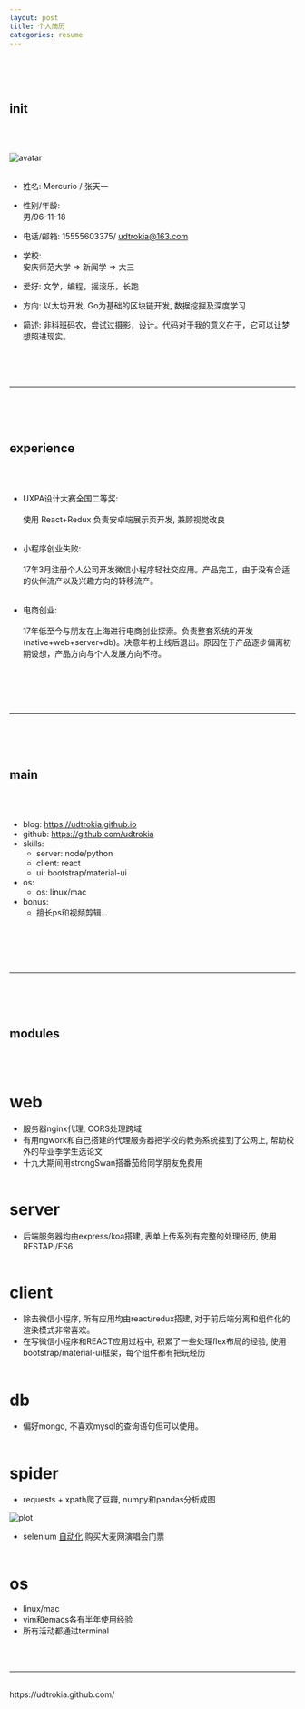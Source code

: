 ```yaml
---
layout: post
title: 个人简历
categories: resume
---
```


<br/><br/><br/>
## init
<br/><br/>

![avatar]
<br/><br/>
- 姓名:
  	Mercurio / 张天一

- 性别/年龄:  
  	男/96-11-18
	
- 电话/邮箱:
  	15555603375/ udtrokia@163.com
	
- 学校:  
  	安庆师范大学 => 新闻学 => 大三
	
- 爱好: 
  	文学，编程，摇滚乐，长跑
	
- 方向:
  	以太坊开发, Go为基础的区块链开发, 数据挖掘及深度学习
	
- 简述:
  	非科班码农，尝试过摄影，设计。代码对于我的意义在于，它可以让梦想照进现实。
  
<br/><br/><br/>

---

<br/><br/><br/>
## experience
<br/><br/>

- UXPA设计大赛全国二等奖:<br/><br/>
  使用 React+Redux 负责安卓端展示页开发, 兼顾视觉改良<br/><br/>

- 小程序创业失败:<br/><br/>
  17年3月注册个人公司开发微信小程序轻社交应用。产品完工，由于没有合适的伙伴流产以及兴趣方向的转移流产。<br/><br/>
	
- 电商创业:<br/><br/>
  17年低至今与朋友在上海进行电商创业探索。负责整套系统的开发(native+web+server+db)。决意年初上线后退出。原因在于产品逐步偏离初期设想，产品方向与个人发展方向不符。
	
<br/><br/><br/><br/>

---

<br/><br/><br/>
## main
<br/><br/>


- blog:
	 <a>https://udtrokia.github.io</a>
- github:
  	 <a>https://github.com/udtrokia</a>
- skills:
  - server: node/python
  - client: react
  - ui: bootstrap/material-ui
- os:
  - os: linux/mac
- bonus:
  - 擅长ps和视频剪辑...

<br/><br/><br/><br/>


---

<br/><br/><br/>
## modules
<br/><br/>


# web

- 服务器nginx代理, CORS处理跨域
- 有用ngwork和自己搭建的代理服务器把学校的教务系统挂到了公网上, 帮助校外的毕业季学生选论文
- 十九大期间用strongSwan搭番茄给同学朋友免费用
<br/><br/>

# server

- 后端服务器均由express/koa搭建, 表单上传系列有完整的处理经历, 使用RESTAPI/ES6
<br/><br/>


# client

- 除去微信小程序, 所有应用均由react/redux搭建, 对于前后端分离和组件化的渲染模式非常喜欢。
- 在写微信小程序和REACT应用过程中,  积累了一些处理flex布局的经验, 使用bootstrap/material-ui框架，每个组件都有把玩经历
<br/><br/>


# db

- 偏好mongo, 不喜欢mysql的查询语句但可以使用。
<br/><br/>

# spider

- requests + xpath爬了豆瓣, numpy和pandas分析成图

![plot]
    
- selenium [自动化] 购买大麦网演唱会门票
<br/><br/>

# os

- linux/mac 
- vim和emacs各有半年使用经验
- 所有活动都通过terminal

<br/><br/>

---
<br/>
<a>https://udtrokia.github.com/</a>
<br/><br/><br/>



[avatar]: {{"/_public/resume/avatar.png"}}
[plot]: {{"/_public/resume/plot.png"}}
[自动化]: https://github.com/udtrokia/damai